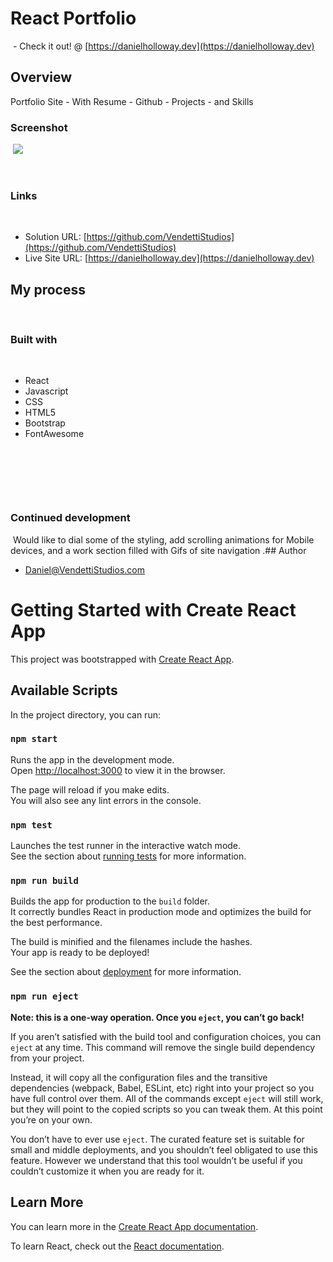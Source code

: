 # React Portfolio
​ - Check it out! @ [https://danielholloway.dev](https://danielholloway.dev)
## Overview
​Portfolio Site - With Resume - Github - Projects - and Skills
​
### Screenshot
​
![](./Portfolio.gif)

​
### Links
​
- Solution URL: [https://github.com/VendettiStudios](https://github.com/VendettiStudios)
- Live Site URL: [https://danielholloway.dev](https://danielholloway.dev)
​
## My process
​
### Built with
​
- React
- Javascript
- CSS
- HTML5
- Bootstrap
- FontAwesome

​

​

​
### Continued development
​
Would like to dial some of the styling, add scrolling animations for Mobile devices, and a work section filled with Gifs of site navigation .
​## Author
​
- Daniel@VendettiStudios.com
​

# Getting Started with Create React App

This project was bootstrapped with [Create React App](https://github.com/facebook/create-react-app).

## Available Scripts

In the project directory, you can run:

### `npm start`

Runs the app in the development mode.\
Open [http://localhost:3000](http://localhost:3000) to view it in the browser.

The page will reload if you make edits.\
You will also see any lint errors in the console.

### `npm test`

Launches the test runner in the interactive watch mode.\
See the section about [running tests](https://facebook.github.io/create-react-app/docs/running-tests) for more information.

### `npm run build`

Builds the app for production to the `build` folder.\
It correctly bundles React in production mode and optimizes the build for the best performance.

The build is minified and the filenames include the hashes.\
Your app is ready to be deployed!

See the section about [deployment](https://facebook.github.io/create-react-app/docs/deployment) for more information.

### `npm run eject`

**Note: this is a one-way operation. Once you `eject`, you can’t go back!**

If you aren’t satisfied with the build tool and configuration choices, you can `eject` at any time. This command will remove the single build dependency from your project.

Instead, it will copy all the configuration files and the transitive dependencies (webpack, Babel, ESLint, etc) right into your project so you have full control over them. All of the commands except `eject` will still work, but they will point to the copied scripts so you can tweak them. At this point you’re on your own.

You don’t have to ever use `eject`. The curated feature set is suitable for small and middle deployments, and you shouldn’t feel obligated to use this feature. However we understand that this tool wouldn’t be useful if you couldn’t customize it when you are ready for it.

## Learn More

You can learn more in the [Create React App documentation](https://facebook.github.io/create-react-app/docs/getting-started).

To learn React, check out the [React documentation](https://reactjs.org/).
